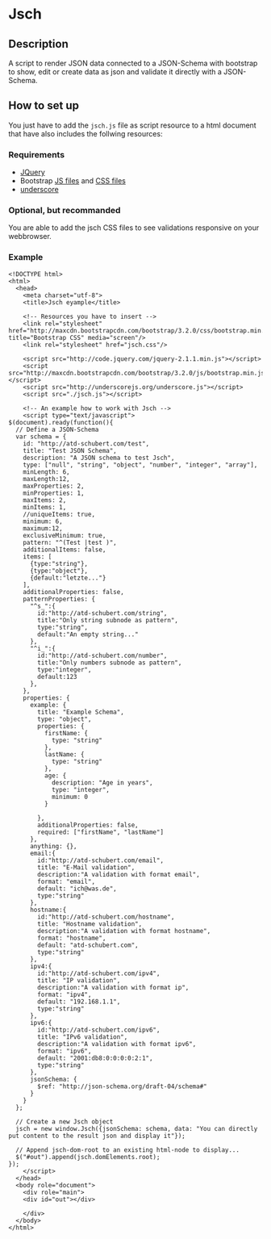 # Jsch

## Description

A script to render JSON data connected to a JSON-Schema with bootstrap to show, edit or create data as json and validate it directly with a JSON-Schema.

## How to set up

You just have to add the `jsch.js` file as script resource to a html document that have also includes the follwing resources: 

### Requirements
* [JQuery](http://code.jquery.com/jquery-2.1.1.min.js)
* Bootstrap [JS files](http://maxcdn.bootstrapcdn.com/bootstrap/3.2.0/js/bootstrap.min.js) and [CSS files](http://maxcdn.bootstrapcdn.com/bootstrap/3.2.0/css/bootstrap.min.css)
* [underscore](http://underscorejs.org/underscore.js)

### Optional, but recommanded
You are able to add the jsch CSS files to see validations responsive on your webbrowser.

### Example
```
<!DOCTYPE html>
<html>
  <head>
    <meta charset="utf-8">
    <title>Jsch eyample</title>
    
    <!-- Resources you have to insert --> 
    <link rel="stylesheet" href="http://maxcdn.bootstrapcdn.com/bootstrap/3.2.0/css/bootstrap.min.css" title="Bootstrap CSS" media="screen"/>
    <link rel="stylesheet" href="jsch.css"/>
    
    <script src="http://code.jquery.com/jquery-2.1.1.min.js"></script>
    <script src="http://maxcdn.bootstrapcdn.com/bootstrap/3.2.0/js/bootstrap.min.js"></script>
    <script src="http://underscorejs.org/underscore.js"></script>
    <script src="./jsch.js"></script>
    
    <!-- An example how to work with Jsch --> 
    <script type="text/javascript">
$(document).ready(function(){
  // Define a JSON-Schema
  var schema = {
    id: "http://atd-schubert.com/test",
    title: "Test JSON Schema",
    description: "A JSON schema to test Jsch",
    type: ["null", "string", "object", "number", "integer", "array"],
    minLength: 6,
    maxLength:12,
    maxProperties: 2,
    minProperties: 1,
    maxItems: 2,
    minItems: 1,
    //uniqueItems: true,
    minimum: 6,
    maximum:12,
    exclusiveMinimum: true,
    pattern: "^(Test |test )",
    additionalItems: false,
    items: [
      {type:"string"},
      {type:"object"},
      {default:"letzte..."}
    ],
    additionalProperties: false,
    patternProperties: {
      "^s_":{
        id:"http://atd-schubert.com/string",
        title:"Only string subnode as pattern",
        type:"string",
        default:"An empty string..."
      },
      "^i_":{
        id:"http://atd-schubert.com/number",
        title:"Only numbers subnode as pattern",
        type:"integer",
        default:123
      },
    },
    properties: {
      example: {
        title: "Example Schema",
        type: "object",
        properties: {
          firstName: {
            type: "string"
          },
          lastName: {
            type: "string"
          },
          age: {
            description: "Age in years",
            type: "integer",
            minimum: 0
          }
  
        },
        additionalProperties: false,
        required: ["firstName", "lastName"]
      },
      anything: {},
      email:{
        id:"http://atd-schubert.com/email",
        title: "E-Mail validation",
        description:"A validation with format email",
        format: "email",
        default: "ich@was.de",
        type:"string"
      },
      hostname:{
        id:"http://atd-schubert.com/hostname",
        title: "Hostname validation",
        description:"A validation with format hostname",
        format: "hostname",
        default: "atd-schubert.com",
        type:"string"
      },
      ipv4:{
        id:"http://atd-schubert.com/ipv4",
        title: "IP validation",
        description:"A validation with format ip",
        format: "ipv4",
        default: "192.168.1.1",
        type:"string"
      },
      ipv6:{
        id:"http://atd-schubert.com/ipv6",
        title: "IPv6 validation",
        description:"A validation with format ipv6",
        format: "ipv6",
        default: "2001:db8:0:0:0:0:2:1",
        type:"string"
      },
      jsonSchema: {
        $ref: "http://json-schema.org/draft-04/schema#"
      }
    }
  };
  
  // Create a new Jsch object
  jsch = new window.Jsch({jsonSchema: schema, data: "You can directly put content to the result json and display it"});
  
  // Append jsch-dom-root to an existing html-node to display...
  $("#out").append(jsch.domElements.root);
});
    </script>
  </head>
  <body role="document">
    <div role="main">
    <div id="out"></div>
      
    </div>
  </body>
</html>
```
